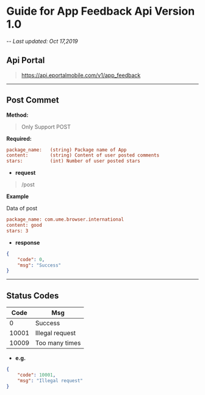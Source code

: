 # Guide for App Feedback Api Version 1.0

*-- Last updated: Oct 17,2019*

## Api Portal

> https://api.eportalmobile.com/v1/app_feedback

---

## Post Commet

**Method:**

> Only Support POST

**Required:**

```ini
package_name:   (string) Package name of App
content:        (string) Content of user posted comments
stars:          (int) Number of user posted stars
```

- **request**

> /post

**Example**

Data of post

```ini
package_name: com.ume.browser.international
content: good
stars: 3
```

- **response**

```json
{
	"code": 0,
	"msg": "Success"
}
```

---

## Status Codes

| **Code** | **Msg**         |
| -------- | --------------- |
| 0        | Success         |
| 10001    | Illegal request |
| 10009    | Too many times  |

- **e.g.**

```json
{
	"code": 10001,
	"msg": "Illegal request"
}
```

